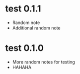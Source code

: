 # test 0.1.1 

- Random note 
- Additional random note 

# test 0.1.0 

- More random notes for testing 
- HAHAHA



